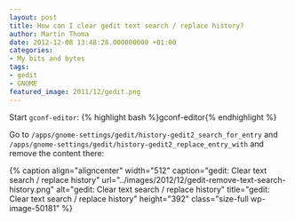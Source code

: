 ```yaml
---
layout: post
title: How can I clear gedit text search / replace history?
author: Martin Thoma
date: 2012-12-08 13:48:28.000000000 +01:00
categories:
- My bits and bytes
tags:
- gedit
- GNOME
featured_image: 2011/12/gedit.png
---
```

Start <code>gconf-editor</code>:
{% highlight bash %}gconf-editor{% endhighlight %}

Go to <code>/apps/gnome-settings/gedit/history-gedit2_search_for_entry</code> and <code>/apps/gnome-settings/gedit/history-gedit2_replace_entry_with</code> and remove the content there:

{% caption align="aligncenter" width="512" caption="gedit: Clear text search / replace history" url="../images/2012/12/gedit-remove-text-search-history.png" alt="gedit: Clear text search / replace history" title="gedit: Clear text search / replace history" height="392" class="size-full wp-image-50181" %}
